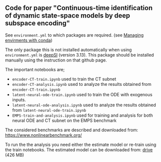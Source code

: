 ## Code for paper "Continuous-time identification of dynamic state-space models by deep subspace encoding"

See `environment.yml` to which packages are required. (see [Managing envirments with conda](https://conda.io/projects/conda/en/latest/user-guide/tasks/manage-environments.html))

The only package this is not installed automatically when using `environment.yml` is [deepSI](https://github.com/GerbenBeintema/deepSI) (version 3.13). This package should be installed manually using the instruction on that github page.

The important notebooks are;

* `encoder-CT-train.ipynb` used to train the CT subnet
* `encoder-CT-analysis.ipynb` used to analyze the results obtained from `encoder-CT-train.ipynb`
* `latent-neural-ode-train.ipynb` used to train the ODE with exogenous inputs.
* `latent-neural-ode-analysis.ipynb` used to analyze the results obtained from `latent-neural-ode-train.ipynb`
* `EMPS-train-and-analysis.ipynb` used for training and analysis for both neural ODE and CT subnet on the EMPS benchmark 

The considered benchmarks are described and downloaded from: https://www.nonlinearbenchmark.org/

To run the the analysis you need either the estimate model or re-train using the train notebooks. The estimated model can be downloaded from: [drive](https://drive.google.com/file/d/15VSky-DtZNHJQjRfxCPOjBDs-xTCBBb3/view?usp=sharing) (426 MB)

